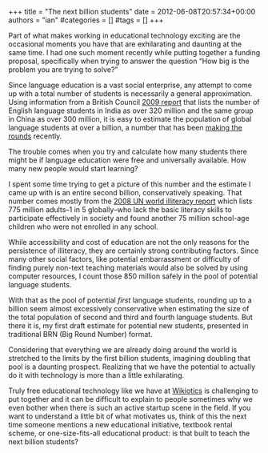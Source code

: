+++
title = "The next billion students"
date = 2012-06-08T20:57:34+00:00
authors = "ian"
#categories = []
#tags = []
+++

Part of what makes working in educational technology exciting are the occasional moments you have that are exhilarating and daunting at the same time. I had one such moment recently while putting together a funding proposal, specifically when trying to answer the question “How big is the problem you are trying to solve?”

Since language education is a vast social enterprise, any attempt to come up with a total number of students is necessarily a general approximation. Using information from a British Council [2009 report](https://web.archive.org/web/20160325183058/http://www.britishcouncil.org/india_and_china_elt.ppt) that lists the number of English language students in India as over 320 million and the same group in China as over 300 million, it is easy to estimate the population of global language students at over a billion, a number that has been [making the rounds](https://web.archive.org/web/20160325183058/http://tedxcmu.com/videos/luis-von-ahn) recently.

The trouble comes when you try and calculate how many students there might be if language education were free and universally available. How many new people would start learning?

I spent some time trying to get a picture of this number and the estimate I came up with is an entire second billion, conservatively speaking. That number comes mostly from the [2008 UN world illiteracy report](https://web.archive.org/web/20160325183058/http://www.unis.unvienna.org/unis/pressrels/2008/unissgsm064.html) which lists 775 million adults–1 in 5 globally–who lack the basic literacy skills to participate effectively in society and found another 75 million school-age children who were not enrolled in any school.

While accessibility and cost of education are not the only reasons for the persistence of illiteracy, they are certainly strong contributing factors. Since many other social factors, like potential embarrassment or difficulty of finding purely non-text teaching materials would also be solved by using computer resources, I count those 850 million safely in the pool of potential language students.

With that as the pool of potential *first* language students, rounding up to a billion seem almost excessively conservative when estimating the size of the total population of second and third and fourth language students. But there it is, my first draft estimate for potential new students, presented in traditional BRN (Big Round Number) format.

Considering that everything we are already doing around the world is stretched to the limits by the first billion students, imagining doubling that pool is a daunting prospect. Realizing that we have the potential to actually do it with technology is more than a little exhilarating.

Truly free educational technology like we have at [Wikiotics](/) is challenging to put together and it can be difficult to explain to people sometimes why we even bother when there is such an active startup scene in the field. If you want to understand a little bit of what motivates us, think of this the next time someone mentions a new educational initiative, textbook rental scheme, or one-size-fits-all educational product: is that built to teach the next billion students?
